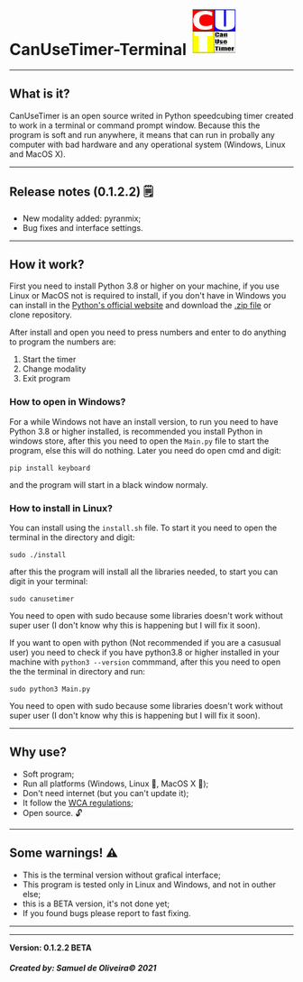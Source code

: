 # CanUseTimer-Terminal ![Logo](Imagens/CanUseTimerLogo.png)
---
## What is it?
CanUseTimer is an open source writed in Python speedcubing timer
created to work in a terminal or command prompt window. Because 
this the program is soft and run anywhere, it means that can run
in probally any computer with bad hardware and any operational
system (Windows, Linux and MacOS X).

---
## Release notes (0.1.2.2) 🗒️

- New modality added: pyranmix;
- Bug fixes and interface settings.

---
## How it work?
First you need to install Python 3.8 or higher on your machine,
if you use Linux or MacOS not is required to install, if you don't
have in Windows you can install in the [Python's official website](https://www.python.org/downloads/) and download the [.zip file](https://github.com/Samuel-de-Oliveira/CanUseTimer-Terminal/archive/refs/heads/main.zip) or clone repository.

After install and open you need to press numbers and enter to do 
anything to program the numbers are:

1. Start the timer
1. Change modality
1. Exit program

### How to open in Windows?
For a while Windows not have an install version, to run you need to
have Python 3.8 or higher installed, is recommended you install
Python in windows store, after this you need to open the `Main.py`
file to start the program, else this will do nothing.
Later you need do open cmd and digit:

    pip install keyboard

and the program will start in a black window normaly.

### How to install in Linux?
You can install using the `install.sh` file. To start it you need to
open the terminal in the directory and digit:

    sudo ./install

after this the program will install all the libraries needed, to start
you can digit in your terminal:

    sudo canusetimer

You need to open with sudo because some libraries doesn't work without
super user (I don't know why this is happening but I will fix it soon).

If you want to open with python (Not recommended if you are a casusual
user) you need to check if you have python3.8 or higher installed in
your machine with `python3 --version` commmand, after this you need to
open the the terminal in directory and run:

    sudo python3 Main.py

You need to open with sudo because some libraries doesn't work without
super user (I don't know why this is happening but I will fix it soon).

---
## Why use?
- Soft program;
- Run all platforms (Windows, Linux :penguin:, MacOS X 🍎);
- Don't need internet (but you can't update it);
- It follow the [WCA regulations](https://www.worldcubeassociation.org/regulations/);
- Open source. 🔓 

---
## Some warnings! ⚠️

- This is the terminal version without grafical interface;
- This program is tested only in Linux and Windows, and not in outher else;
- this is a BETA version, it's not done yet;
- If you found bugs please report to fast fixing.

---
---
**Version: 0.1.2.2 BETA**

##### Created by: *Samuel de Oliveira© 2021*
